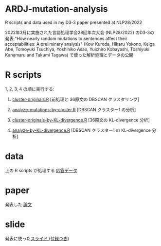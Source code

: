 # ARDJ-mutation-analysis

R scripts and data used in my D3-3 paper presented at NLP28/2022

2022年3月に実施された言語処理学会28回年次大会 (NLP28/2022) のD3-3の発表 "How nearly random mutations to sentences affect their acceptabilities: A preliminary analysis" (Kow Kuroda, Hikaru Yokono, Keiga Abe, Tomoyuki Tsuchiya, Yoshihiko Asao, Yuichiro Kobayashi, Toshiyuki Kanamaru and Takumi Tagawa) で使った解析処理とデータの公開

# R scripts

1, 2, 3, 4 の順に実行する:

1. [cluster-originals.R](cluster-originals.R) [前処理と 36原文の DBSCAN クラスタリング]

2. [analyze-mutations-by-cluster.R](analyze-mutations-by-cluster.R) [DBSCAN クラスター1 の分析]

3. [cluster-originals-by-KL-divergence.R](cluster-originals-by-KL-divergence.R) [36原文の KL-divergence 分析]

4. [analyze-by-KL-divergence.R](analyze-by-KL-divergence.R) [DBSCAN クラスター1 の KL-divergence 分析]



# data

上の R scripts が処理する [応答データ](data-s2u-sd-filtered1.csv)


# paper

発表した [論文](https://www.dropbox.com/s/ziesrj8o8yrz49b/ARDJ-mutation-analysis-nlp28.pdf?dl=0)

# slide

発表に使った[スライド (付録つき)](https://www.dropbox.com/s/atupwiesjqbzlss/ARDJ-mutation-analysis-nlp28-slides.pdf?dl=0)


